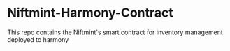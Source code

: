 # Niftmint-Harmony-Contract
This repo contains the Niftmint's smart contract for inventory management deployed to harmony
